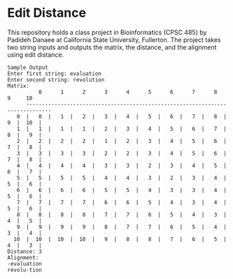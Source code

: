 Edit Distance
=================

This repository holds a class project in Bioinformatics (CPSC 485) by Padideh Danaee at California State University, Fullerton. The project takes two string inputs and outputs the matrix, the distance, and the alignment using edit distance.

```
Sample Output
Enter first string: evaluation
Enter second string: revolution
Matrix:
          0      1      2      3      4      5      6      7      8      9     10
      ------------------------------------------------------------------------------
   0  |   0  |   1  |   2  |   3  |   4  |   5  |   6  |   7  |   8  |   9  |  10  |
   1  |   1  |   1  |   1  |   2  |   3  |   4  |   5  |   6  |   7  |   8  |   9  |
   2  |   2  |   2  |   2  |   1  |   2  |   3  |   4  |   5  |   6  |   7  |   8  |
   3  |   3  |   3  |   3  |   2  |   2  |   3  |   4  |   5  |   6  |   7  |   8  |
   4  |   4  |   4  |   4  |   3  |   3  |   2  |   3  |   4  |   5  |   6  |   7  |
   5  |   5  |   5  |   5  |   4  |   4  |   3  |   2  |   3  |   4  |   5  |   6  |
   6  |   6  |   6  |   6  |   5  |   5  |   4  |   3  |   3  |   4  |   5  |   6  |
   7  |   7  |   7  |   7  |   6  |   6  |   5  |   4  |   3  |   4  |   5  |   6  |
   8  |   8  |   8  |   8  |   7  |   7  |   6  |   5  |   4  |   3  |   4  |   5  |
   9  |   9  |   9  |   9  |   8  |   7  |   7  |   6  |   5  |   4  |   3  |   4  |
  10  |  10  |  10  |  10  |   9  |   8  |   8  |   7  |   6  |   5  |   4  |   3  |
Distance: 3
Alignment:
-evaluation
revolu-tion
```
